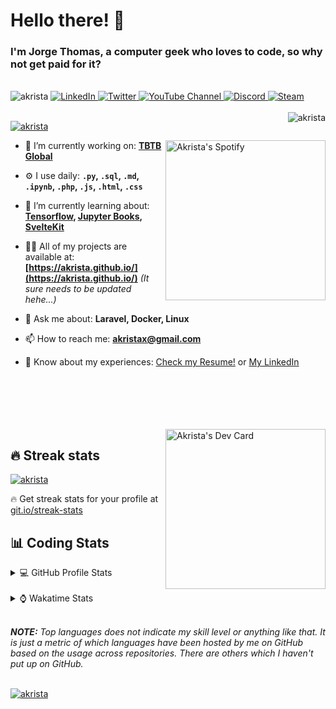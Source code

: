 # Hello there! 👋

### I'm Jorge Thomas, a computer geek who loves to code, so why not get paid for it?

</br>

<div align="left">
<img src="https://komarev.com/ghpvc/?username=akrista&label=Profile%20views&color=0e75b6&style=flat" alt="akrista" />
  <a href="https://www.linkedin.com/in/akrista/">
    <img
      src="https://img.shields.io/static/v1?logo=linkedin&style=flat&color=0072b1&label=LinkedIn&message=%E2%9B%B3"
      alt="LinkedIn"
    />
  </a>
  <a href="https://twitter.com/akristax">
    <img
      src="https://img.shields.io/badge/follow-%40akristax-1DA1F2?logo=twitter&style=flat&label=Twitter&color=0072b1&logoColor=ffffff"
      alt="Twitter"
    />
  </a>
    <a href="https://www.youtube.com/user/VladAkrista">
<img alt="YouTube Channel" src="https://img.shields.io/youtube/channel/subscribers/UCXJa_ZGSEtalwFNbsupmjtg?style=flat&color=0072b1&logoColor=ffffff&logo=youtube&label=Youtube">
  </a>
      <a href="https://discordapp.com/users/Akrista#1410">
<img alt="Discord" src="https://img.shields.io/discord/354241190947717120?style=flat&color=0072b1&logoColor=ffffff&logo=discord&label=Discord">
  </a>
    <a href="https://steamcommunity.com/id/akrista/">
    <img
      src="https://img.shields.io/static/v1?logo=steam&style=flat&color=0072b1&label=Steam&message=%CE%BB"
      alt="Steam"
    />
  </a>
  </br>
  </br>
  <a href="https://discordapp.com/users/Akrista#1410">
  <img align="right" src="https://lanyard.cnrad.dev/api/130525871277735937" alt="akrista" />
  </a>

  <p align="left">
  <a href="https://github.com/ryo-ma/github-profile-trophy">
  <img src="https://github-profile-trophy.vercel.app/?username=akrista&theme=gruvbox&no-bg=true&row=2&column=3&no-frame=true" alt="akrista" />
  </a>
  </p>

  <a href="https://spotify-github-profile.vercel.app/api/view?uid=21ca7hmfvx4lpeb37y7fs2vpq&redirect=true" target="_blank">
<img
      width="256"
      align="right"
      src="https://spotify-github-profile.vercel.app/api/view?uid=21ca7hmfvx4lpeb37y7fs2vpq&cover_image=true&theme=default&show_offline=false&bar_color=53b14f&bar_color_cover=false"
      alt="Akrista's Spotify"
    />
</a>

- 🔭 I’m currently working on: **[TBTB Global](https://tbtb.global/)**

- ⚙️ I use daily: **`.py`, `.sql`, `.md`, `.ipynb`, `.php`, `.js`, `.html`, `.css`**

- 🌱 I’m currently learning about: **[Tensorflow](https://www.tensorflow.org/), [Jupyter Books](https://jupyterbook.org/en/stable/intro.html), [SvelteKit](https://kit.svelte.dev/)**

- 👨‍💻 All of my projects are available at: **[https://akrista.github.io/](https://akrista.github.io/)** _(It sure needs to be updated hehe...)_

- 💬 Ask me about: **Laravel, Docker, Linux**

- 📫 How to reach me: **akristax@gmail.com**

- 📄 Know about my experiences: [Check my Resume!](https://drive.google.com/file/d/1HGJWLsQuW9MU1iBDew3fPABiCMs2JHMj/view?usp=sharing) or [My LinkedIn](https://linkedin.com/in/akrista/)

</br>
</br>
</br>
</br>
</br>

  <a href="https://app.daily.dev/akrista" target="_blank">
    <img
      width="256"
      align="right"
      src="https://api.daily.dev/devcards/2287075d79584a318146e601cf17d7b9.png?r=4rw"
      alt="Akrista's Dev Card"
    />
  </a>

## 🔥 Streak stats

<a href="https://github.com/DenverCoder1/github-readme-streak-stats">
<img src="https://github-readme-streak-stats.herokuapp.com/?user=akrista&theme=gruvbox" alt="akrista" />
</a>

<p>🔥 Get streak stats for your profile at <a href="https://git.io/streak-stats">git.io/streak-stats</a></p>

## 📊 Coding Stats

<details>
<summary>💻 GitHub Profile Stats</summary>

</br>

<a href="https://github.com/anuraghazra/github-readme-stats">
<img src="https://github-readme-stats.vercel.app/api?username=akrista&show_icons=true&locale=en&theme=gruvbox" alt="Akrista's Github Stats" />
</a>

<a href="https://github.com/anuraghazra/github-readme-stats">
<img src="https://github-readme-stats.vercel.app/api/top-langs?username=akrista&show_icons=true&locale=en&layout=demo&theme=gruvbox" alt="Most Used Languages" />
</a>

</details>

</br>

<details>
<summary>⌚ Wakatime Stats</summary>

</br>

<a href="https://github.com/anuraghazra/github-readme-stats">
<img src="https://github-readme-stats.vercel.app/api/wakatime?username=akrista&show_icons=true&locale=en&layout=compact&theme=gruvbox" alt="akrista" />
</a>

</br>

<!--START_SECTION:waka-->

![Code Time](http://img.shields.io/badge/Code%20Time-628%20hrs%2051%20mins-blue)

![Lines of code](https://img.shields.io/badge/From%20Hello%20World%20I%27ve%20Written-2%20Million%20lines%20of%20code-blue)

**🐱 My GitHub Data**

> 🏆 119 Contributions in the Year 2023
>
> 📦 258.8 kB Used in GitHub's Storage
>
> 💼 Opted to Hire
>
> 📜 33 Public Repositories
>
> 🔑 21 Private Repositories
>
> **I'm an Early 🐤**

```text
🌞 Morning    123 commits    █████░░░░░░░░░░░░░░░░░░░░   20.64%
🌆 Daytime    244 commits    ██████████░░░░░░░░░░░░░░░   40.94%
🌃 Evening    224 commits    █████████░░░░░░░░░░░░░░░░   37.58%
🌙 Night      5 commits      ░░░░░░░░░░░░░░░░░░░░░░░░░   0.84%

```

📅 **I'm Most Productive on Monday**

```text
Monday       148 commits    ██████░░░░░░░░░░░░░░░░░░░   24.83%
Tuesday      86 commits     ███░░░░░░░░░░░░░░░░░░░░░░   14.43%
Wednesday    73 commits     ███░░░░░░░░░░░░░░░░░░░░░░   12.25%
Thursday     75 commits     ███░░░░░░░░░░░░░░░░░░░░░░   12.58%
Friday       75 commits     ███░░░░░░░░░░░░░░░░░░░░░░   12.58%
Saturday     71 commits     ███░░░░░░░░░░░░░░░░░░░░░░   11.91%
Sunday       68 commits     ██░░░░░░░░░░░░░░░░░░░░░░░   11.41%

```

📊 **This Week I Spent My Time On**

```text
⌚︎ Time Zone: America/Caracas

💬 Programming Languages:
PHP                      10 hrs 59 mins      ████████░░░░░░░░░░░░░░░░░   35.44%
SQL                      8 hrs 28 mins       ██████░░░░░░░░░░░░░░░░░░░   27.36%
Blade Template           2 hrs 30 mins       ██░░░░░░░░░░░░░░░░░░░░░░░   8.08%
Other                    2 hrs 21 mins       ██░░░░░░░░░░░░░░░░░░░░░░░   7.58%
Lua                      1 hr 55 mins        █░░░░░░░░░░░░░░░░░░░░░░░░   6.18%

🔥 Editors:
VS Code                  20 hrs 45 mins      ████████████████░░░░░░░░░   66.97%
Ssms                     4 hrs 32 mins       ███░░░░░░░░░░░░░░░░░░░░░░   14.64%
Neovim                   4 hrs 17 mins       ███░░░░░░░░░░░░░░░░░░░░░░   13.84%
Visual Studio            1 hr 1 min          ░░░░░░░░░░░░░░░░░░░░░░░░░   3.31%
Excel                    23 mins             ░░░░░░░░░░░░░░░░░░░░░░░░░   1.24%

💻 Operating System:
Linux                    15 hrs 51 mins      ████████████░░░░░░░░░░░░░   51.16%
Windows                  15 hrs 8 mins       ████████████░░░░░░░░░░░░░   48.84%

```

**I Mostly Code in JavaScript**

```text
JavaScript               13 repos            █████████░░░░░░░░░░░░░░░░   37.14%
Shell                    3 repos             ██░░░░░░░░░░░░░░░░░░░░░░░   8.57%
HTML                     3 repos             ██░░░░░░░░░░░░░░░░░░░░░░░   8.57%
CSS                      3 repos             ██░░░░░░░░░░░░░░░░░░░░░░░   8.57%
PHP                      3 repos             ██░░░░░░░░░░░░░░░░░░░░░░░   8.57%

```

Last Updated on 25/01/2023 00:29:13 UTC

<!--END_SECTION:waka-->

**These Readme stats are generated using github action [awesome-readme-stats](https://github.com/anmol098/waka-readme-stats)**

</details>

</br>

_**NOTE:** Top languages does not indicate my skill level or anything like that. It is just a metric of which languages have been hosted by me on GitHub based on the usage across repositories. There are others which I haven't put up on GitHub._

</br>

<a href="https://github.com/ashutosh00710/github-readme-activity-graph">
<img src="https://github-readme-activity-graph.cyclic.app/graph?username=Akrista&theme=gruvbox" alt="akrista" />
</a>
